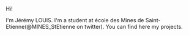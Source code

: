Hi!

I'm Jérémy LOUIS. I'm a student at école des Mines de Saint-Etienne(@MINES_StEtienne on twitter).
You can find here my projects.
